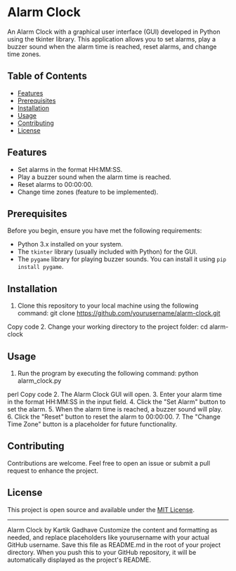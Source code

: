 # Alarm Clock

An Alarm Clock with a graphical user interface (GUI) developed in Python using the tkinter library. This application allows you to set alarms, play a buzzer sound when the alarm time is reached, reset alarms, and change time zones.

## Table of Contents
- [Features](#features)
- [Prerequisites](#prerequisites)
- [Installation](#installation)
- [Usage](#usage)
- [Contributing](#contributing)
- [License](#license)

## Features
- Set alarms in the format HH:MM:SS.
- Play a buzzer sound when the alarm time is reached.
- Reset alarms to 00:00:00.
- Change time zones (feature to be implemented).

## Prerequisites
Before you begin, ensure you have met the following requirements:
- Python 3.x installed on your system.
- The `tkinter` library (usually included with Python) for the GUI.
- The `pygame` library for playing buzzer sounds. You can install it using `pip install pygame`.

## Installation
1. Clone this repository to your local machine using the following command:
git clone https://github.com/yourusername/alarm-clock.git


Copy code
2. Change your working directory to the project folder:
cd alarm-clock



## Usage
1. Run the program by executing the following command:
python alarm_clock.py

perl
Copy code
2. The Alarm Clock GUI will open.
3. Enter your alarm time in the format HH:MM:SS in the input field.
4. Click the "Set Alarm" button to set the alarm.
5. When the alarm time is reached, a buzzer sound will play.
6. Click the "Reset" button to reset the alarm to 00:00:00.
7. The "Change Time Zone" button is a placeholder for future functionality.

## Contributing
Contributions are welcome. Feel free to open an issue or submit a pull request to enhance the project.

## License
This project is open source and available under the [MIT License](LICENSE).

---

Alarm Clock by Kartik Gadhave
Customize the content and formatting as needed, and replace placeholders like yourusername with your actual GitHub username. Save this file as README.md in the root of your project directory. When you push this to your GitHub repository, it will be automatically displayed as the project's README.




